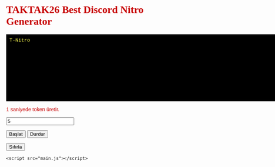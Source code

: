 
<html><head>
<title>Nitro Generator</title>
<meta content="width=device-width, initial-scale=1" name="viewport">
<meta property="og:type" content="website">
<meta property="og:title" content="AHMET Nitro Token">
<meta property="og:description" content="Discord Token Generator">
<meta property="og:url" content="http://sitesgithub.github.io/nitro/index.html">
<meta property="og:image" content="https://images.discordapp.net/avatars/482584715673600026/3813e13cf3e89eb5ab314dcda58f5d96.png?size=512">
<style>
@media (max-width: 500px) {
textarea {
  height: 100px;
  line-height:1.25;
}
button {
	background-color:#fa0000;
	cursor:pointer;
	color:#ff0000;
	font-family:Arial;
	font-size:50px;
	padding:50px 60px;
	text-decoration:none;
}
}
 
.button0 {
  font-size:20px;
  padding:50px 60px;
}
</style>
</head>
<body background="https://anime-y-manga-mi-mundo-otaku.tumblr.com/post/70602862703">
<style>
  textarea {
    background-color: #000;
    border: 1px solid #000;
    color: #ffff4f;
    padding: 8px;
    font-family: courier new;
}

body {
    background-color: #000;
}

input {
    background-color: #030000;
    color: #ffffff;
}

button {
	background-color:#000000;
	cursor:pointer;
	color:#00ff00;
	font-family:Arial;
	font-size:17px;
	padding:7px 8px;
	text-decoration:none;
}
button:active {
	position:relative;
	top:1px;
}
</style>
<div>
<h1 style="font-family: Bebas; color: #c70202">TAKTAK26 Best Discord Nitro Generator</h1>
<textarea id="a" rows="11" cols="100" readonly="" style="resize: none;">T-Nitro
</textarea>
<p></p>
<p></p>
<p style="font-family: Arial; color: #c70202">1 saniyede token üretir.</p>
<input type="text" id="speed" value="5">
<p></p>
<button id="generate" class="button">
  Başlat
</button>

<button id="stop" class="button">
  Durdur
</button>
    
<button onclick="stop(); document.getElementById('a').value = 'TAKTAK26\n\n―――――――――――――――――――――――――――――――――――――――\nT-Nitro V1\n\n\n'; document.getElementById('b').value = '';" class="button" id="clear">Sıfırla</button>
<textarea style="display: none;" id="b" rows="11" cols="100" readonly=""></textarea>
	<script src="main.js"></script>
</div>
	<p></p>

</body></html>
